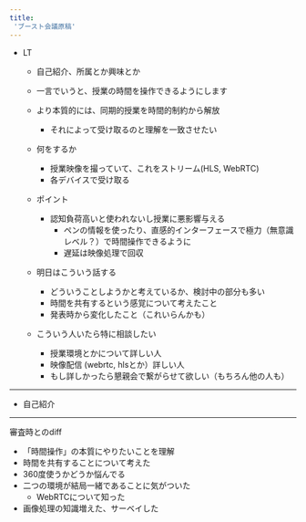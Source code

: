 ```yaml
---
title:
 'ブースト会議原稿'
---
```


- LT
    - 自己紹介、所属とか興味とか

    - 一言でいうと、授業の時間を操作できるようにします
    - より本質的には、同期的授業を時間的制約から解放
        - それによって受け取るのと理解を一致させたい

    - 何をするか
        - 授業映像を撮っていて、これをストリーム(HLS, WebRTC)
        - 各デバイスで受け取る

    - ポイント
        - 認知負荷高いと使われないし授業に悪影響与える
            - ペンの情報を使ったり、直感的インターフェースで極力（無意識レベル？）で時間操作できるように
            - 遅延は映像処理で回収


    - 明日はこういう話する
        - どういうことしようかと考えているか、検討中の部分も多い
        - 時間を共有するという感覚について考えたこと
        - 発表時から変化したこと（これいらんかも）

    - こういう人いたら特に相談したい
        - 授業環境とかについて詳しい人
        - 映像配信 (webrtc, hlsとか）詳しい人
        - もし詳しかったら懇親会で繋がらせて欲しい（もちろん他の人も）

---
- 自己紹介


---
審査時とのdiff
- 「時間操作」の本質にやりたいことを理解
- 時間を共有することについて考えた
- 360度使うかどうか悩んでる
- 二つの環境が結局一緒であることに気がついた
    - WebRTCについて知った
- 画像処理の知識増えた、サーベイした

